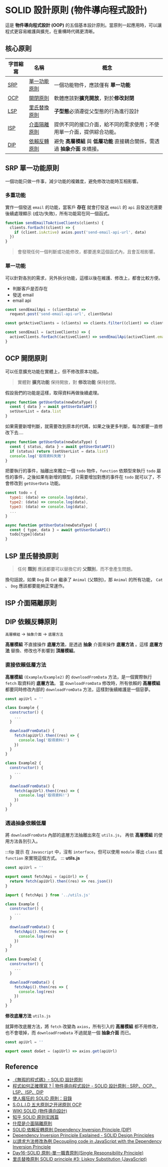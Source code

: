 # SOLID 設計原則 (物件導向程式設計)

這是 **物件導向程式設計 (OOP)** 的五個基本設計原則。當原則一起應用時，可以讓程式更容易維護與擴充，在重構時代碼更清晰。

## 核心原則

| 字首縮寫    | 名稱                 | 概念                                                                         |
| ----------- | -------------------- | ---------------------------------------------------------------------------- |
| [SRP](#srp) | [單一功能原則](#srp) | 一個功能物件，應該僅有 **單一功能**                                          |
| [OCP](#ocp) | [開閉原則](#ocp)     | 軟體應該對**擴充開放**，對於**修改封閉**                                     |
| [LSP](#lsp) | [里氏替換原則](#lsp) | **子型態**必須遵從父型態的行為進行設計                                       |
| [ISP](#isp) | [介面隔離原則](#isp) | 提供不同的接口介面，給不同的需求使用；不使用單一介面，提供綜合功能。         |
| [DIP](#dip) | [依賴反轉原則](#dip) | 避免 **高層模組** 與 **低層功能** 直接耦合關係，需透過 **抽象介面** 來橋接。 |

## SRP 單一功能原則

一個功能只做一件事，減少功能的複雜度，避免修改功能時互相影響。

### 多重功能

實作一個發送 `email` 的功能，當客戶 **存在** 就會打發送 `email` 的 `api` 且發送完還要後續處理顯示 (成功/失敗)，所有功能寫在同一個函式。

```js
function sendEmailToActiveClients(clients) {
  clients.forEach((client) => {
    if (client.isActive) axios.post('send-email-api-url', data)
  })
}
```

> 會發現任何一個判斷或功能修改，都要進來這個函式內，且會互相影響。

### 單一功能

可以針對各別的需求，另外拆分功能，這樣以後在維護、修改上，都會比較方便。

- 判斷客戶是否存在
- 發送 email
- email api

```js
const sendEmailApi = (clientData) =>
  request.post('send-email-api-url', clientData)

const getActiveClients = (clients) => clients.filter((client) => client.active)

const sendEmail = (activeClients) => {
  activeClients.forEach((activeClient) => sendEmailApi(activeClient.emailData))
}
```

## OCP 開閉原則

可以任意擴充功能在實體上，但不修改原本功能。

> 實體對 **擴充功能** 保持開放，對 **修改功能** 保持封閉。

假設我們的功能是這樣，取得資料再做後續處理。

```js
async function getUserData(newDataType) {
  const { data } = await getUserDataAPI()
  setUserList = data.list
}
```

如果需要新增判斷，就需要改到原本的代碼，如果之後更多判斷，每次都要一直修改下去....

```js
async function getUserData(newDataType) {
  const { status, data } = await getUserDataAPI()
  if (status) return (setUserList = data.list)
  console.log('取得資料失敗')
}
```

把要執行的事件，抽離出來獨立一個 `todo` 物件，`function` 依類型來執行 `todo` 屬性的事件，之後如果有新增的類型，只需要增加對應的事件在 `todo` 就可以了，不會修改到 `getUserData` 功能。

```js
const todo = {
  type1: (data) => console.log(data),
  type2: (data) => console.log(data),
  type3: (data) => console.log(data),
  ...
}

async function getUserData(newDataType) {
  const { type, data } = await getUserDataAPI()
  todo[type](data)
}
```

## LSP 里氏替換原則
> 任何 **類別** 應該都要可以替換它的 **父類別**，而不會產生問題。

換句話說，如果 `Dog` 與 `Cat` 繼承了 `Animal` (父類別)，那 `Animal` 的所有功能， `Cat` 、 `Dog` 應該都要能夠正常運作。

## ISP 介面隔離原則

## DIP 依賴反轉原則

`高層模組` -> `抽象介面` -> `底層方法`

**高層模組** 不直接操作 **底層方法**，是透過 **抽象** 介面來操作 **底層方法** 。這樣 **底層方法** 替換、修改也不影響到 **頂層模組**。

### 直接依賴低層方法

**高層模組** `(Example/Example2)` 的 `downloadFromData` 方法，是一個實際執行 `fetch` 取資料的 **底層方法**。
當 `downloadFromData` 修改時，所有依賴的 **高層模組** 都要同時修改內部的 `downloadFromData` 方法，這樣對後續維護是一個惡夢。

```js {9-11,21-23}
const apiUrl = ''

class Example {
  constructor() {
    ...
  }

  downloadFromData() {
    fetch(apiUrl).then((res) => {
      console.log('取得資料!')
    })
  }
}

class Example2 {
  constructor() {
    ...
  }

  downloadFromData() {
    fetch(apiUrl).then((res) => {
      console.log('取得資料!')
    })
  }
}
```

### 透過抽象依賴低層

將 `downloadFromData` 內部的底層方法抽離出來在 `utils.js`， 再依 **高層模組** 的使用方法各別引入。

:::tip 提示
在 `Javascript` 中，沒有 `interface`，但可以使用 `module` 導出 `class` 或 `function` 來實現這個方式。
:::
**utils.js**

```js
const apiUrl = ''

export const fetchApi = (apiUrl) => {
  return fetch(apiUrl).then((res) => res.json())
}
```

```js {1,9-11,21-23}
import { fetchApi } from '../utils.js'

class Example {
  constructor() {
    ...
  }

  downloadFromData() {
    fetchApi().then(res => {
      console.log(res)
    })
  }
}

class Example2 {
  constructor() {
    ...
  }

  downloadFromData() {
    fetchApi().then(res => {
      console.log(res)
    })
  }
}
```

**修改底層方法** `utils.js`

就算修改底層方法，將 `fetch` 改變為 `axios`，所有引入的 **高層模組** 都不用修改，也不會壞掉，而 `downloadFromData` 不過就是一個 **抽象介面** 而已。

```js
const apiUrl = ''

export const doGet = (apiUrl) => axios.get(apiUrl)
```

## Reference

- [《無瑕的程式碼》- SOLID 設計原則](https://medium.com/jason-read/%E7%84%A1%E6%9A%87%E7%9A%84%E7%A8%8B%E5%BC%8F%E7%A2%BC-solid-%E8%A8%AD%E8%A8%88%E5%8E%9F%E5%89%87-c57489d4dcc4)
- [程式如何正確撰寫 ? | 物件導向程式設計 - SOLID 設計原則 : SRP、OCP、LSP、ISP、DIP](https://devs.tw/post/439)
- [使人瘋狂的 SOLID 原則：目錄
  ](https://medium.com/%E7%A8%8B%E5%BC%8F%E6%84%9B%E5%A5%BD%E8%80%85/%E4%BD%BF%E4%BA%BA%E7%98%8B%E7%8B%82%E7%9A%84-solid-%E5%8E%9F%E5%89%87-%E7%9B%AE%E9%8C%84-b33fdfc983ca)
- [S.O.L.I.D 五大原则之开闭原则 OCP](https://www.kancloud.cn/kancloud/deep-understand-javascript/43733)
- [WIKI SOLID (物件導向設計)](<https://zh.wikipedia.org/wiki/SOLID_(%E9%9D%A2%E5%90%91%E5%AF%B9%E8%B1%A1%E8%AE%BE%E8%AE%A1)>)
- [知乎 SOLID 原则实践篇](https://zhuanlan.zhihu.com/p/380550887)
- [什麼是介面隔離原則
  ](https://tso1158687.github.io/blog/2021/01/11/2020ithomed19/)
- [SOLID 依賴反轉原則 Dependency Inversion Principle (DIP)](https://medium.com/@f40507777/%E4%BE%9D%E8%B3%B4%E5%8F%8D%E8%BD%89%E5%8E%9F%E5%89%87-dependency-inversion-principle-dip-bc0ba2e3a388)
- [Dependency Inversion Principle Explained - SOLID Design Principles
  ](https://www.youtube.com/watch?v=9oHY5TllWaU)
- [以請求方法修改為例 Decoupling code in JavaScript with the Dependency Inversion Principle](https://javascript.plainenglish.io/decoupling-code-in-javascript-with-the-dependency-inversion-principle-6d23342b4aaa)
- [Day16-SOLID 原則-單一職責原則(Single Responsibility Principle)](https://tso1158687.github.io/blog/2021/01/11/2020ithomed16/)
- [里氏替換原則 SOLID principle #3: Liskov Substitution (JavaScript)](https://duncan-mcardle.medium.com/solid-principle-3-liskov-substitution-javascript-fdb6af8ee1ea)